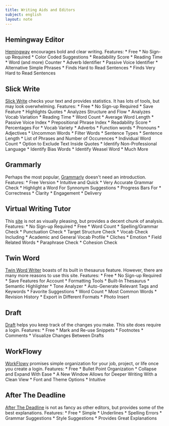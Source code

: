 ```yaml
---
title: Writing Aids and Editors
subject: english
layout: note
---
```


## Hemingway Editor
  [Hemingway](http://www.hemingwayapp.com/) encourages bold and clear writing. 
  Features:
    * Free
    * No Sign-up Required
    * Color Coded Suggestions
    * Readability Score
    * Reading Time
    * Word (and more) Counter
    * Adverb Identifier
    * Passive Voice Identifier
    * Alternative Simple Phrases
    * Finds Hard to Read Sentences
    * Finds Very Hard to Read Sentences
    
## Slick Write
  [Slick Write](https://www.slickwrite.com/) checks your text and provides statistics. It has lots of tools, but may look overwhelming. 
  Features:
    * Free
    * No Sign-up Required
    * Save Feature
    * Highlights Quotes
    * Analyzes Structure and Flow
    * Analyzes Vocab Variation
    * Reading Time
    * Word Count
    * Average Word Length
    * Passive Voice Index
    * Prepositional Phrase Index
    * Readability Score 
    * Percentages For
      * Vocab Variety
      * Adverbs
      * Function words
      * Pronouns
      * Adjectives
      * Uncommon Words
      * Filter Words
      * Sentence Types
      * Sentence Length
    * List of Phrases and Number of Occurences
    * Individual Word Count
    * Option to Exclude Text Inside Quotes
    * Identify Non-Professional Language
    * Identify Bias Words 
    * Identify Weasel Word
    * Much More
    
## Grammarly 
   Perhaps the most popular, [Grammarly](grammarly.com) doesn't need an introduction. 
   Features: 
     * Free Version
     * Intuitive and Quick
     * Very Accurate Grammar Check
     * Highlight a Word For Synnonym Suggestions
     * Progress Bars For
       * Correctness
       * Clarity
       * Engagement
       * Delivery
      
 ## Virtual Writing Tutor
   This [site](https://virtualwritingtutor.com/) is not as visually pleasing, but provides a decent chunk of analysis. 
   Features:
     * No Sign-up Required
     * Free
     * Word Count
     * Spelling/Grammar Check
     * Punctuation Check
     * Target Structure Check
     * Vocab Check Including
       * Academic and General Vocab Profile
       * Cliches
       * Emotion
       * Field Related Words
     * Paraphrase Check
     * Cohesion Check
     
## Twin Word
  [Twin Word Writer](https://www.twinword.com/writer/) boasts of its built in thesaurus feature. However, there are many more reasons to use this site.
  Features: 
    * Free 
    * No Sign-up Required
    * Save Features for Account
    * Formatting Tools
    * Built-In Thesaurus
    * Semantic Highlighter
    * Tone Analyzer
    * Auto-Generate Relevant Tags and Keywords
    * Favorite Suggestions
    * Word Count
    * Most Common Words
    * Revision History
    * Export in Different Formats
    * Photo Insert
    
## Draft
   [Draft](draftin.com) helps you keep track of the changes you make. This site does require a login.
   Features: 
     * Free
     * Mark and Re-use Snippets
     * Footnotes
     * Comments
     * Visualize Changes Between Drafts
     
## WorkFlowy
   [WorkFlowy](https://workflowy.com/) promises simple organization for your job, project, or life once you create a login. 
   Features: 
     * Free
     * Bullet Point Organization
       * Collapse and Expand With Ease
       * A New Window Allows for Deeper Writing With a Clean View
     * Font and Theme Options
     * Intuitive
     
## After The Deadline
  [After The Deadline](https://www.polishmywriting.com/) is not as fancy as other editors, but provides some of the best explanations.
  Features:
    * Free 
    * Simple
    * Underlines
      * Spelling Errors
      * Grammar Suggestions
      * Style Suggestions
    * Provides Great Explanations
    
    

